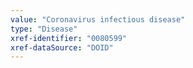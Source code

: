 ```yaml
---
value: "Coronavirus infectious disease"
type: "Disease"
xref-identifier: "0080599"
xref-dataSource: "DOID"
---
```

